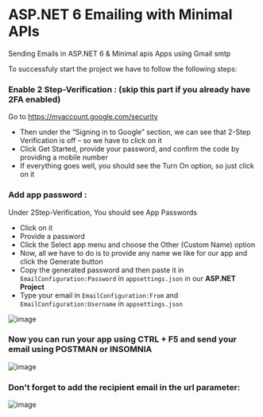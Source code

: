 # ASP.NET 6 Emailing with Minimal APIs
Sending Emails in ASP.NET 6 &amp; Minimal apis Apps using Gmail smtp

To successfuly start the project we have to follow the following steps:

### Enable 2 Step-Verification : (skip this part if you already have 2FA enabled)
Go to https://myaccount.google.com/security

- Then under the “Signing in to Google” section, we can see that 2-Step Verification is off – so we have to click on it
- Click Get Started, provide your password, and confirm the code by providing a mobile number
- If everything goes well, you should see the Turn On option, so just click on it

### Add app password :

Under 2Step-Verification, You should see App Passwords

- Click on it
- Provide a password
- Click the Select app menu and choose the Other (Custom Name) option
- Now, all we have to do is to provide any name we like for our app and click the Generate button
- Copy the generated password and then paste it in ```EmailConfiguration:Password``` in ```appsettings.json``` in our **ASP.NET Project**
- Type your email in ```EmailConfiguration:From``` and ```EmailConfiguration:Username``` in ```appsettings.json```

![image](https://user-images.githubusercontent.com/64654197/183298855-755fe4e7-0eba-49ef-a4b9-afaa780d2f7f.png)

### Now you can run your app using CTRL + F5 and send your email using POSTMAN or INSOMNIA

![image](https://user-images.githubusercontent.com/64654197/183299140-8fef9259-f457-4606-a525-614c2ad79560.png)

### Don't forget to add the recipient email in the url parameter:
![image](https://user-images.githubusercontent.com/64654197/183299225-d30dc5d5-7c05-40ef-bdbc-9b0a1170c1ec.png)

